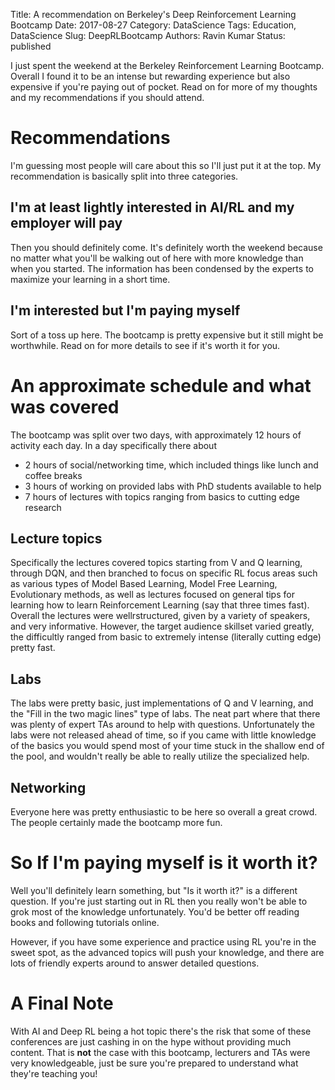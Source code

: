 Title: A recommendation on Berkeley's Deep Reinforcement Learning Bootcamp
Date: 2017-08-27
Category: DataScience
Tags: Education, DataScience
Slug:  DeepRLBootcamp
Authors: Ravin Kumar
Status: published 

I just spent the weekend at the Berkeley Reinforcement Learning Bootcamp. 
Overall I found it to be an intense but rewarding experience but also
expensive if you're paying out of pocket.
Read on for more of my thoughts and my recommendations if you should
attend.

# Recommendations 
I'm guessing most people will care about this so I'll just put it at the top.
My recommendation is basically split into three categories.

## I'm at least lightly interested in AI/RL and my employer will pay
Then you should definitely come. It's definitely worth the weekend because
no matter what you'll be walking out of here with more knowledge than when
you started.  The information has been condensed by the experts to maximize
your learning in a short time.

## I'm interested but I'm paying myself
Sort of a toss up here. The bootcamp is pretty expensive but it still might
be worthwhile. Read on for more details to see if it's worth it for you.

# An approximate schedule and what was covered
The bootcamp was split over two days, with approximately 12 hours of activity
each day. In a day specifically there about

* 2 hours of social/networking time, which included things like lunch and coffee breaks
* 3 hours of working on provided labs with PhD students available to help
* 7 hours of lectures with topics ranging from basics to cutting edge research

## Lecture topics
Specifically the lectures covered topics starting from V and Q learning,
through DQN, and then branched to focus on specific RL focus areas such
as various types of Model Based Learning, Model Free Learning, Evolutionary
methods, as well as lectures focused on general tips for learning how to learn
Reinforcement Learning (say that three times fast). Overall the lectures
were wellrstructured, given by a variety of speakers, and very informative.
However, the target audience skillset varied greatly, the difficultly ranged  from 
basic to extremely intense (literally cutting edge) pretty fast.

## Labs
The labs were pretty basic, just implementations of Q and V learning, and
the "Fill in the two magic lines" type of labs. The neat part where that
there was plenty of expert TAs around to help with questions. Unfortunately
the labs were not released ahead of time, so if you came with little knowledge
of the basics you would spend most of your time stuck in the shallow
end of the pool, and wouldn't really be able to really utilize the specialized help.

## Networking
Everyone here was pretty enthusiastic to be here so overall a great crowd. The
people certainly made the bootcamp more fun.

# So If I'm paying myself is it worth it?
Well you'll definitely learn something, but "Is it worth it?" is a different question.
If you're just starting out in RL then you really won't be able to grok
most of the knowledge unfortunately. You'd be better off reading books and following
tutorials online.  

However, if you have some experience and practice using RL you're in the 
sweet spot, as the advanced topics will push your knowledge, and there are lots
of friendly experts around to answer detailed questions.  

# A Final Note
With AI and Deep RL being a hot topic there's the risk that some of these conferences
are just cashing in on the hype without providing much content.
That is **not** the case with this bootcamp, lecturers and TAs were very knowledgeable,
just be sure you're prepared to understand what they're teaching you!

